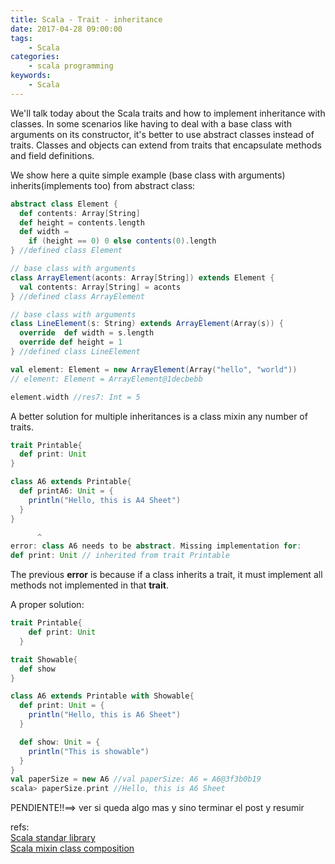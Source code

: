 ```yaml
---
title: Scala - Trait - inheritance
date: 2017-04-28 09:00:00
tags:
    - Scala
categories:
    - scala programming 
keywords:
    - Scala
---
```

We'll talk today about the Scala traits and how to implement inheritance with classes. In some scenarios like having to deal with a base class with arguments on its constructor, it's better to use abstract classes instead of traits. Classes and objects can extend from traits that encapsulate methods and field definitions.

We show here a quite simple example (base class with arguments) inherits(implements too) from abstract class:
```scala
abstract class Element {
  def contents: Array[String]
  def height = contents.length
  def width =
    if (height == 0) 0 else contents(0).length
} //defined class Element

// base class with arguments
class ArrayElement(aconts: Array[String]) extends Element {
  val contents: Array[String] = aconts
} //defined class ArrayElement

// base class with arguments
class LineElement(s: String) extends ArrayElement(Array(s)) {
  override  def width = s.length
  override def height = 1
} //defined class LineElement

val element: Element = new ArrayElement(Array("hello", "world"))
// element: Element = ArrayElement@1decbebb

element.width //res7: Int = 5
```

A better solution for multiple inheritances is a class mixin any number of traits.  

```scala
trait Printable{
  def print: Unit
}

class A6 extends Printable{
  def printA6: Unit = {
    println("Hello, this is A4 Sheet")
  }
}

      ^
error: class A6 needs to be abstract. Missing implementation for:
def print: Unit // inherited from trait Printable
```

The previous **error** is because if a class inherits a trait, it must implement all methods not implemented in that **trait**.

A proper solution:

```scala
trait Printable{
    def print: Unit
  }

trait Showable{
  def show
}

class A6 extends Printable with Showable{
  def print: Unit = {
    println("Hello, this is A6 Sheet")
  }

  def show: Unit = {
    println("This is showable")
  }
}
val paperSize = new A6 //val paperSize: A6 = A6@3f3b0b19
scala> paperSize.print //Hello, this is A6 Sheet
``` 

PENDIENTE!!==> ver si queda algo mas y sino terminar el post y resumir  

refs:\
[Scala standar library](https://www.scala-lang.org/files/archive/spec/2.13/public/images/classhierarchy.png)  
[Scala mixin class composition](https://docs.scala-lang.org/tour/mixin-class-composition.html) 

